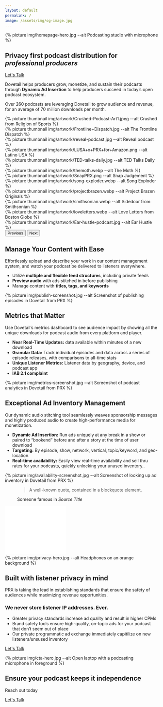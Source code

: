 ```yaml
---
layout: default
permalink: /
image: /assets/img/og-image.jpg
---
```


<section class="text-white hero hero-x">
  <div class="hero-image">
    <div>
    {% picture img/homepage-hero.jpg --alt Podcasting studio with microphone %}</div>
  </div>
  <div class="hero-x-content first-element">
    <div class="hero-content container col-xxl-8">
      <div class="hero-content-inner col-md-8">
        <h1 class="mb-4 fw-bold">Privacy first podcast distribution for <em>professional producers</em></h1>
        <div class="d-grid gap-2 d-sm-flex">
          <a href="{% link pages/contact.md %}" type="button" class="btn btn-primary btn-lg px-4 gap-3">Let's Talk</a>
        </div>
      </div>
    </div>
  </div>
</section>

<section class="bg-x-blue text-white px-4 py-4">
  <div class="container col-xxl-8">
    <p class="fs-3 mt-4 mb-4">Dovetail helps producers grow, monetize, and sustain their podcasts through <strong>Dynamic Ad Insertion</strong> to help producers succeed in today’s open podcast ecosystem.</p>
    <p class="fs-4 mb-4">Over 260 podcasts are leveraging Dovetail to grow audience and revenue, for an average of 70 million downloads per month.</p>
    <div id="logoCarouselControls" class="carousel carousel-dark slide" data-bs-ride="carousel">
      <div class="carousel-inner">
        <div class="carousel-item active">
          <div class="row thumbnail-gallery pb-4">
            <div class="col d-flex align-items-center justify-content-center">
              {% picture thumbnail img/artwork/Crushed-Podcast-Art1.jpeg --alt Crushed from Religion of Sports %}
            </div>
            <div class="col d-flex align-items-center justify-content-center">
              {% picture thumbnail img/artwork/Frontline+Dispatch.jpg --alt The Frontline Dispatch %}
            </div>
            <div class="col d-flex align-items-center justify-content-center">
              {% picture thumbnail img/artwork/reveal-podcast.jpg --alt Reveal podcast %}
            </div>
            <div class="col d-flex align-items-center justify-content-center">
              {% picture thumbnail img/artwork/LUSA+x+PRX+for+Amazon.png --alt Latino USA %}
            </div>
          </div>
        </div>
        <div class="carousel-item">
          <div class="row g-3 thumbnail-gallery pb-4">
            <div class="col d-flex align-items-center justify-content-center">
              {% picture thumbnail img/artwork/TED-talks-daily.jpg --alt TED Talks Daily %}
            </div>
            <div class="col d-flex align-items-center justify-content-center">
              {% picture thumbnail img/artwork/themoth.webp --alt The Moth %}
            </div>
            <div class="col d-flex align-items-center justify-content-center">
              {% picture thumbnail img/artwork/SnapPRX.png --alt Snap Judgement %}
            </div>
            <div class="col d-flex align-items-center justify-content-center">
              {% picture thumbnail img/artwork/song-exploder.webp --alt Song Exploder %}
            </div>
          </div>
        </div>
        <div class="carousel-item">
          <div class="row g-3 thumbnail-gallery pb-4">
            <div class="col d-flex align-items-center justify-content-center">
              {% picture thumbnail img/artwork/projectbrazen.webp --alt Project Brazen Originals %}
            </div>
            <div class="col d-flex align-items-center justify-content-center">
              {% picture thumbnail img/artwork/smithsonian.webp --alt Sidedoor from Smithsonian %}
            </div>
            <div class="col d-flex align-items-center justify-content-center">
              {% picture thumbnail img/artwork/loveletters.webp --alt Love Letters from Boston Globe %}
            </div>
            <div class="col d-flex align-items-center justify-content-center">
              {% picture thumbnail img/artwork/Ear-hustle-podcast.jpg --alt Ear Hustle %}
            </div>
          </div>
        </div>
      </div>
      <button class="carousel-control-prev" type="button" data-bs-target="#logoCarouselControls" data-bs-slide="prev">
        <span class="carousel-control-prev-icon" aria-hidden="true"></span>
        <span class="visually-hidden">Previous</span>
      </button>
      <button class="carousel-control-next" type="button" data-bs-target="#logoCarouselControls" data-bs-slide="next">
        <span class="carousel-control-next-icon" aria-hidden="true"></span>
        <span class="visually-hidden">Next</span>
      </button>
    </div>
  </div>
</section>

<section class="bg-boxes px-4 pt-5 pb-4">
  <div class="container col-xxl-8">
    <h2 class="display-6">Manage Your Content with Ease</h2>
    <div class="row">
      <div class="col-md-6">
        <p class="fs-5 mt-2">Effortlessly upload and describe your work in our content management system, and watch your podcast be delivered to listeners everywhere.</p>
        <ul class="mb-4">
          <li>Utilize <strong>multiple and flexible feed structures</strong>, including private feeds</li>
          <li><strong>Preview audio</strong> with ads stitched in before publishing</li>
          <li>Manage content with <strong>titles, tags, and keywords</strong></li>
        </ul>
      </div>
      <div class="col-md-6 pb-4">
        <div class="overflow-hidden shadow-lg" style="max-height: 50vh;">
          <div class="container p-0 product-image">
            {% picture img/publish-screenshot.jpg --alt Screenshot of publishing episodes in Dovetail from PRX %}
          </div>
        </div>
      </div>
    </div>
  </div>
</section>

<section class="bg-polka px-4 pt-5 pb-4">
  <div class="container col-xxl-8">
    <h2 class="display-6 lh-1 mb-3">Metrics that Matter</h2>
    <div class="row">
      <div class="col-md-6">
        <p class="fs-5 mt-2">Use Dovetail’s metrics dashboard to see audience impact by showing all the unique downloads for podcast audio from every platform and player. </p>
        <ul class="mb-4">
          <li><strong>Near Real-Time Updates:</strong> data available within minutes of a new download</li>
          <li><strong>Granular Data:</strong> Track individual episodes and data across a series of episode releases, with comparisons to all-time stats</li>
          <li><strong>Unique Listener Metrics:</strong> Listener data by geography, device, and podcast app</li>
          <li><strong>IAB 2.1 complaint</strong></li>
        </ul>
      </div>
      <div class="col-md-6 pb-4">
        <div class="overflow-hidden shadow-lg" style="max-height: 50vh;">
          <div class="container p-0 product-image">
            {% picture img/metrics-screenshot.jpg --alt Screenshot of podcast analytics in Dovetail from PRX %}
          </div>
        </div>
      </div>
    </div>
  </div>
</section>

<section class="bg-wavy pt-5 pb-4">
  <div class="container col-xxl-8">
    <h2 class="display-6 lh-1 mb-3">Exceptional Ad Inventory Management</h2>
    <div class="row">
      <div class="col-md-6">
        <p class="fs-5 mt-2">Our dynamic audio stitching tool seamlessly weaves sponsorship messages and highly produced audio to create high-performance media for monetization.</p>
        <ul class="mb-4">
          <li><strong>Dynamic Ad Insertion:</strong> Run ads uniquely at any break in a show or paired to “bookend” before and after a story at the time of user download </li>
          <li><strong>Targeting:</strong> By episode, show, network, vertical, topic/keyword, and geo-location.</li>
          <li><strong>Real-time availability:</strong>  Easily view real-time availability and sell thru rates for your podcasts, quickly unlocking your unused inventory..</li>
        </ul>
      </div>
      <div class="col-md-6 pb-4">
        <div class="overflow-hidden shadow-lg" style="max-height: 50vh;">
          <div class="container p-0 product-image">
            {% picture img/availability-screenshot.jpg --alt Screenshot of looking up ad inventory in Dovetail from PRX %}
          </div>
        </div>
      </div>
    </div>
  </div>
</section>

<section class="bg-x-blue section-quote text-white px-4 py-5">
  <div class="container col-xxl-8">
    <div class="row">
      <figure class="col-md-8 mb-0 pb-0">
        <blockquote class="blockquote mt-2">
          <p class="display-6">A well-known quote, contained in a blockquote element.</p>
        </blockquote>
        <figcaption class="blockquote-footer">
          Someone famous in <cite title="Source Title">Source Title</cite>
        </figcaption>
      </figure>
      <div class="quote-mark icon-svg d-flex justify-content-center col-4">
        <img src="/assets/img/quote.svg" alt="quotation mark" aria-hidden="true" class="" />
      </div>
    </div>
  </div>
</section>

<section class="hero hero-x">
  <div class="hero-image">
    <div>{% picture img/privacy-hero.jpg --alt Headphones on an orange background %}</div>
  </div>
  <div class="hero-x-content hero-x-gray pt-5 pb-4">
    <div class="hero-content container col-xxl-8">
      <div class="hero-content-inner col-md-8">
        <h2 class="display-6 mb-4">Built with listener privacy in mind</h2>
        <p class="fs-5">PRX is taking the lead in establishing standards that ensure the safety of audiences while maximizing revenue opportunities.</p>
        <h3 class="mb-4">We never store listener IP addresses. Ever.</h3>
        <div class="row g-4">
          <div class="col d-flex align-items-start">
            <div>
              <ul>
                <li>Greater privacy standards increase ad quality and result in higher CPMs </li>
                <li>Brand safety tools ensure high-quality, on-topic ads for your podcast that don’t seem out of place</li>
                <li>Our private programmatic ad exchange immediately capitilize on new listeners/unsused inventory</li>
              </ul>
            </div>
          </div>
        </div>
        <p class="mb-4"><a href="{% link pages/contact.md %}" type="button" class="btn btn-primary px-4 gap-3">Let's Talk</a></p>
      </div>
    </div>
  </div>
</section>

<aside class="text-white hero px-4 m-0 cta">
  <div class="hero-image">
    <div>{% picture img/cta-hero.jpg --alt Open laptop with a podcasting microphone in foreground %}</div>
  </div>
  <div class="hero-content container col-xxl-8 text-center py-4">
    <div class="hero-content-inner">
      <h2 class="display-6 pt-4">Ensure your podcast keeps it independence</h2>
      <p class="fs-3 mt-2 mb-4">Reach out today</p>
      <p class="text-center"><a href="{% link pages/contact.md %}" type="button" class="btn btn-primary px-4 gap-3">Let's Talk</a></p>
    </div>
  </div>
</aside>
